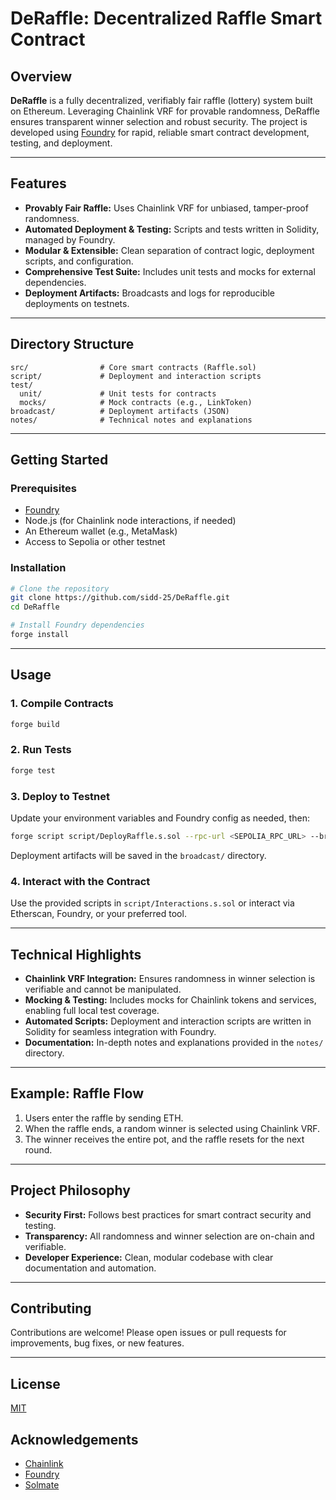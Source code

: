 # DeRaffle: Decentralized Raffle Smart Contract

## Overview

**DeRaffle** is a fully decentralized, verifiably fair raffle (lottery) system built on Ethereum. Leveraging Chainlink VRF for provable randomness, DeRaffle ensures transparent winner selection and robust security. The project is developed using [Foundry](https://book.getfoundry.sh/) for rapid, reliable smart contract development, testing, and deployment.

---

## Features

- **Provably Fair Raffle:** Uses Chainlink VRF for unbiased, tamper-proof randomness.
- **Automated Deployment & Testing:** Scripts and tests written in Solidity, managed by Foundry.
- **Modular & Extensible:** Clean separation of contract logic, deployment scripts, and configuration.
- **Comprehensive Test Suite:** Includes unit tests and mocks for external dependencies.
- **Deployment Artifacts:** Broadcasts and logs for reproducible deployments on testnets.

---

## Directory Structure

```plaintext
src/                # Core smart contracts (Raffle.sol)
script/             # Deployment and interaction scripts
test/
  unit/             # Unit tests for contracts
  mocks/            # Mock contracts (e.g., LinkToken)
broadcast/          # Deployment artifacts (JSON)
notes/              # Technical notes and explanations
```

---

## Getting Started

### Prerequisites

- [Foundry](https://book.getfoundry.sh/getting-started/installation)
- Node.js (for Chainlink node interactions, if needed)
- An Ethereum wallet (e.g., MetaMask)
- Access to Sepolia or other testnet

### Installation

```bash
# Clone the repository
git clone https://github.com/sidd-25/DeRaffle.git
cd DeRaffle

# Install Foundry dependencies
forge install
```

---

## Usage

### 1. Compile Contracts

```bash
forge build
```

### 2. Run Tests

```bash
forge test
```

### 3. Deploy to Testnet

Update your environment variables and Foundry config as needed, then:

```bash
forge script script/DeployRaffle.s.sol --rpc-url <SEPOLIA_RPC_URL> --broadcast --verify
```

Deployment artifacts will be saved in the `broadcast/` directory.

### 4. Interact with the Contract

Use the provided scripts in `script/Interactions.s.sol` or interact via Etherscan, Foundry, or your preferred tool.

---

## Technical Highlights

- **Chainlink VRF Integration:** Ensures randomness in winner selection is verifiable and cannot be manipulated.
- **Mocking & Testing:** Includes mocks for Chainlink tokens and services, enabling full local test coverage.
- **Automated Scripts:** Deployment and interaction scripts are written in Solidity for seamless integration with Foundry.
- **Documentation:** In-depth notes and explanations provided in the `notes/` directory.

---

## Example: Raffle Flow

1. Users enter the raffle by sending ETH.
2. When the raffle ends, a random winner is selected using Chainlink VRF.
3. The winner receives the entire pot, and the raffle resets for the next round.

---

## Project Philosophy

- **Security First:** Follows best practices for smart contract security and testing.
- **Transparency:** All randomness and winner selection are on-chain and verifiable.
- **Developer Experience:** Clean, modular codebase with clear documentation and automation.

---

## Contributing

Contributions are welcome! Please open issues or pull requests for improvements, bug fixes, or new features.

---

## License

[MIT](LICENSE)

## Acknowledgements

- [Chainlink](https://chain.link/)
- [Foundry](https://book.getfoundry.sh/)
- [Solmate](https://github.com/transmissions11/solmate)

